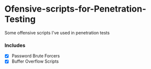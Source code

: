 # Ofensive-scripts-for-Penetration-Testing
Some offensive scripts I've used in penetration tests


### Includes
- [x] Password Brute Forcers
- [x] Buffer Overflow Scripts
